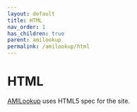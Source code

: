 ```yaml
---
layout: default
title: HTML
nav_order: 1
has_children: true
parent: amilookup
permalink: /amilookup/html
---
```

# HTML

[AMILookup](https://amilookup.com) uses HTML5 spec for the site. 
